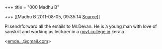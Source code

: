 +++
title = "000 Madhu B"

+++
[[Madhu B	2011-08-05, 09:35:14 [Source](https://groups.google.com/g/bvparishat/c/Q-wJv5ugbPw)]]



Pl.send/forward all the emails to Mr.Devan. He is a young man with love of  
sanskrit and working as lecturer in a [govt.college.in](http://govt.college.in) kerala

\<[emde...@gmail.com]()\>  

